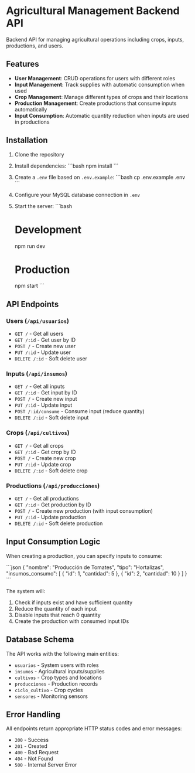 # Agricultural Management Backend API

Backend API for managing agricultural operations including crops, inputs, productions, and users.

## Features

- **User Management**: CRUD operations for users with different roles
- **Input Management**: Track supplies with automatic consumption when used
- **Crop Management**: Manage different types of crops and their locations
- **Production Management**: Create productions that consume inputs automatically
- **Input Consumption**: Automatic quantity reduction when inputs are used in productions

## Installation

1. Clone the repository
2. Install dependencies:
   \`\`\`bash
   npm install
   \`\`\`

3. Create a `.env` file based on `.env.example`:
   \`\`\`bash
   cp .env.example .env
   \`\`\`

4. Configure your MySQL database connection in `.env`

5. Start the server:
   \`\`\`bash
   # Development
   npm run dev
   
   # Production
   npm start
   \`\`\`

## API Endpoints

### Users (`/api/usuarios`)
- `GET /` - Get all users
- `GET /:id` - Get user by ID
- `POST /` - Create new user
- `PUT /:id` - Update user
- `DELETE /:id` - Soft delete user

### Inputs (`/api/insumos`)
- `GET /` - Get all inputs
- `GET /:id` - Get input by ID
- `POST /` - Create new input
- `PUT /:id` - Update input
- `POST /:id/consume` - Consume input (reduce quantity)
- `DELETE /:id` - Soft delete input

### Crops (`/api/cultivos`)
- `GET /` - Get all crops
- `GET /:id` - Get crop by ID
- `POST /` - Create new crop
- `PUT /:id` - Update crop
- `DELETE /:id` - Soft delete crop

### Productions (`/api/producciones`)
- `GET /` - Get all productions
- `GET /:id` - Get production by ID
- `POST /` - Create new production (with input consumption)
- `PUT /:id` - Update production
- `DELETE /:id` - Soft delete production

## Input Consumption Logic

When creating a production, you can specify inputs to consume:

\`\`\`json
{
  "nombre": "Producción de Tomates",
  "tipo": "Hortalizas",
  "insumos_consumo": [
    {
      "id": 1,
      "cantidad": 5
    },
    {
      "id": 2,
      "cantidad": 10
    }
  ]
}
\`\`\`

The system will:
1. Check if inputs exist and have sufficient quantity
2. Reduce the quantity of each input
3. Disable inputs that reach 0 quantity
4. Create the production with consumed input IDs

## Database Schema

The API works with the following main entities:
- `usuarios` - System users with roles
- `insumos` - Agricultural inputs/supplies
- `cultivos` - Crop types and locations
- `producciones` - Production records
- `ciclo_cultivo` - Crop cycles
- `sensores` - Monitoring sensors

## Error Handling

All endpoints return appropriate HTTP status codes and error messages:
- `200` - Success
- `201` - Created
- `400` - Bad Request
- `404` - Not Found
- `500` - Internal Server Error
